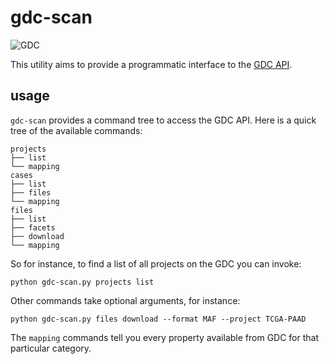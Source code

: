 # gdc-scan

![GDC](https://github.com/ohsu-computational-biology/gdc-scan/blob/master/resources/public/scan.png)

This utility aims to provide a programmatic interface to the [GDC API](https://gdc.cancer.gov/developers/gdc-application-programming-interface-api).

## usage

`gdc-scan` provides a command tree to access the GDC API. Here is a quick tree of the available commands:

    projects
    ├── list
    └── mapping
    cases
    ├── list
    ├── files
    └── mapping
    files
    ├── list
    ├── facets
    ├── download
    └── mapping

So for instance, to find a list of all projects on the GDC you can invoke:

    python gdc-scan.py projects list

Other commands take optional arguments, for instance:

    python gdc-scan.py files download --format MAF --project TCGA-PAAD

The `mapping` commands tell you every property available from GDC for that particular category.